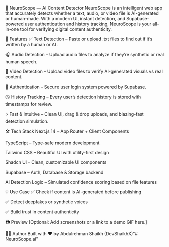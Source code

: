 🧠 NeuroScope — AI Content Detector
NeuroScope is an intelligent web app that accurately detects whether a text, audio, or video file is AI-generated or human-made. With a modern UI, instant detection, and Supabase-powered user authentication and history tracking, NeuroScope is your all-in-one tool for verifying digital content authenticity.

🚀 Features
✅ Text Detection – Paste or upload .txt files to find out if it’s written by a human or AI.

🎧 Audio Detection – Upload audio files to analyze if they’re synthetic or real human speech.

🎥 Video Detection – Upload video files to verify AI-generated visuals vs real content.

🔐 Authentication – Secure user login system powered by Supabase.

🕓 History Tracking – Every user’s detection history is stored with timestamps for review.

⚡ Fast & Intuitive – Clean UI, drag & drop uploads, and blazing-fast detection simulation.

🛠️ Tech Stack
Next.js 14 – App Router + Client Components

TypeScript – Type-safe modern development

Tailwind CSS – Beautiful UI with utility-first design

Shadcn UI – Clean, customizable UI components

Supabase – Auth, Database & Storage backend

AI Detection Logic – Simulated confidence scoring based on file features

💡 Use Case
✅ Check if content is AI-generated before publishing

✅ Detect deepfakes or synthetic voices

✅ Build trust in content authenticity

📷 Preview
[Optional: Add screenshots or a link to a demo GIF here.]

🧑‍💻 Author
Built with ❤️ by Abdulrehman Shaikh (DevShaikhX)"# NeuroScope.ai" 
